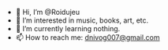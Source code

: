 - 👋 Hi, I’m @Roidujeu
- 👀 I’m interested in music, books, art, etc.
- 🌱 I’m currently learning nothing.
- 📫 How to reach me: dnivog007@gmail.com

